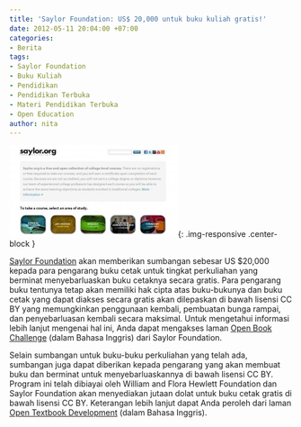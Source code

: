 ```yaml
---
title: 'Saylor Foundation: US$ 20,000 untuk buku kuliah gratis!'
date: 2012-05-11 20:04:00 +07:00
categories:
- Berita
tags:
- Saylor Foundation
- Buku Kuliah
- Pendidikan
- Pendidikan Terbuka
- Materi Pendidikan Terbuka
- Open Education
author: nita
---
```


![Saylor-300x163.jpg](/uploads/Saylor-300x163.jpg){: .img-responsive .center-block }

[Saylor Foundation](http://www.saylor.org/) akan memberikan sumbangan sebesar US $20,000 kepada para pengarang buku cetak untuk tingkat perkuliahan yang berminat menyebarluaskan buku cetaknya secara gratis. Para pengarang buku tentunya tetap akan memiliki hak cipta atas buku-bukunya dan buku cetak yang dapat diakses secara gratis akan dilepaskan di bawah lisensi CC BY yang memungkinkan penggunaan kembali, pembuatan bunga rampai, dan penyebarluasan kembali secara maksimal. Untuk mengetahui informasi lebih lanjut mengenai hal ini, Anda dapat mengakses laman [Open Book Challenge](http://www.saylor.org/otc/) (dalam Bahasa Inggris) dari Saylor Foundation.

Selain sumbangan untuk buku-buku perkuliahan yang telah ada, sumbangan juga dapat diberikan kepada pengarang yang akan membuat buku dan berminat untuk menyebarluaskannya di bawah lisensi CC BY. Program ini telah dibiayai oleh William and Flora Hewlett Foundation dan Saylor Foundation akan menyediakan jutaan dolat untuk buku cetak gratis di bawah lisensi CC BY. Keterangan lebih lanjut dapat Anda peroleh dari laman [Open Textbook Development](http://www.saylor.org/otc/textbook-development-details/) (dalam Bahasa Inggris).

